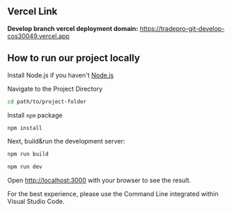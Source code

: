 ## Vercel Link
**__Develop branch vercel deployment domain:__** https://tradepro-git-develop-cos30049.vercel.app
## How to run our project locally

Install Node.js if you haven't
[Node.js](https://nodejs.org/en)

Navigate to the Project Directory
```bash
cd path/to/project-folder
```

Install ``npm`` package

```bash
npm install
```

Next, build&run the development server:
```bash
npm run build
```
```bash
npm run dev
```

Open [http://localhost:3000](http://localhost:3000) with your browser to see the result.

For the best experience, please use the Command Line integrated within Visual Studio Code.
